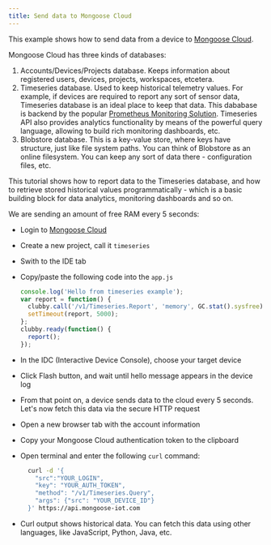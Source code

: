 ```yaml
---
title: Send data to Mongoose Cloud
---
```


This example shows how to send data from a device to
[Mongoose Cloud](https://mongoose-iot.com).

Mongoose Cloud has three kinds of databases:
1. Accounts/Devices/Projects database. Keeps information about registered
   users, devices, projects, workspaces, etcetera.
2. Timeseries database. Used to keep historical telemetry values. For example,
   if devices are required to report any sort of sensor data, Timeseries
   database is an ideal place to keep that data. This dababase is backend by the
   popular [Prometheus Monitoring Solution](https://prometheus.io/).
   Timeseries API also provides analytics functionality by means of the powerful
   query language, allowing to build rich monitoring dashboards, etc.
3. Blobstore database. This is a key-value store, where keys have structure,
   just like file system paths. You can think of Blobstore as an online
   filesystem. You can keep any sort of data there - configuration files, etc.

This tutorial shows how to report data to the Timeseries database, and how
to retrieve stored historical values programmatically - which is a basic
building block for data analytics, monitoring dashboards and so on.

We are sending an amount of free RAM every 5 seconds:

- Login to [Mongoose Cloud](https://mongoose-iot.com)
- Create a new project, call it `timeseries`
- Swith to the IDE tab
- Copy/paste the following code into the `app.js`

    ```javascript
    console.log('Hello from timeseries example');
    var report = function() {
      clubby.call('/v1/Timeseries.Report', 'memory', GC.stat().sysfree);
      setTimeout(report, 5000);
    };
    clubby.ready(function() {
      report();
    });
    ```

- In the IDC (Interactive Device Console), choose your target device
- Click Flash button, and wait until hello message appears in the device log
- From that point on, a device sends data to the cloud every 5 seconds.
  Let's now fetch this data via the secure HTTP request
- Open a new browser tab with the account information
- Copy your Mongoose Cloud authentication token to the clipboard
- Open terminal and enter the following `curl` command:

    ```sh
      curl -d '{
        "src":"YOUR_LOGIN",
        "key": "YOUR_AUTH_TOKEN",
        "method": "/v1/Timeseries.Query",
        "args": {"src": "YOUR_DEVICE_ID"}
      }' https://api.mongoose-iot.com
    ```

- Curl output shows historical data. You can fetch this data using other
  languages, like JavaScript, Python, Java, etc.

